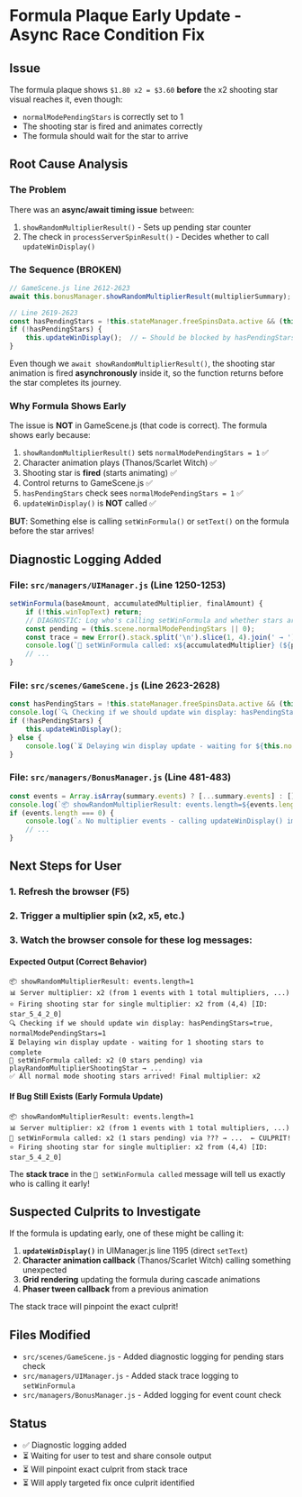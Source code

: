 # Formula Plaque Early Update - Async Race Condition Fix

## Issue
The formula plaque shows `$1.80 x2 = $3.60` **before** the x2 shooting star visual reaches it, even though:
- `normalModePendingStars` is correctly set to 1
- The shooting star is fired and animates correctly
- The formula should wait for the star to arrive

## Root Cause Analysis

### The Problem
There was an **async/await timing issue** between:
1. `showRandomMultiplierResult()` - Sets up pending star counter
2. The check in `processServerSpinResult()` - Decides whether to call `updateWinDisplay()`

### The Sequence (BROKEN)
```javascript
// GameScene.js line 2612-2623
await this.bonusManager.showRandomMultiplierResult(multiplierSummary);  // ← Already has await!

// Line 2619-2623
const hasPendingStars = !this.stateManager.freeSpinsData.active && (this.normalModePendingStars || 0) > 0;
if (!hasPendingStars) {
    this.updateWinDisplay();  // ← Should be blocked by hasPendingStars
}
```

Even though we `await showRandomMultiplierResult()`, the shooting star animation is fired **asynchronously** inside it, so the function returns before the star completes its journey.

### Why Formula Shows Early

The issue is **NOT** in GameScene.js (that code is correct). The formula shows early because:

1. `showRandomMultiplierResult()` sets `normalModePendingStars = 1` ✅
2. Character animation plays (Thanos/Scarlet Witch) ✅
3. Shooting star is **fired** (starts animating) ✅
4. Control returns to GameScene.js ✅
5. `hasPendingStars` check sees `normalModePendingStars = 1` ✅
6. `updateWinDisplay()` is **NOT** called ✅

**BUT**: Something else is calling `setWinFormula()` or `setText()` on the formula before the star arrives!

## Diagnostic Logging Added

### File: `src/managers/UIManager.js` (Line 1250-1253)
```javascript
setWinFormula(baseAmount, accumulatedMultiplier, finalAmount) {
    if (!this.winTopText) return;
    // DIAGNOSTIC: Log who's calling setWinFormula and whether stars are pending
    const pending = (this.scene.normalModePendingStars || 0);
    const trace = new Error().stack.split('\n').slice(1, 4).join(' → ');
    console.log(`🔧 setWinFormula called: x${accumulatedMultiplier} (${pending} stars pending) via ${trace}`);
    // ...
}
```

### File: `src/scenes/GameScene.js` (Line 2623-2628)
```javascript
const hasPendingStars = !this.stateManager.freeSpinsData.active && (this.normalModePendingStars || 0) > 0;
console.log(`🔍 Checking if we should update win display: hasPendingStars=${hasPendingStars}, normalModePendingStars=${this.normalModePendingStars || 0}`);
if (!hasPendingStars) {
    this.updateWinDisplay();
} else {
    console.log(`⏳ Delaying win display update - waiting for ${this.normalModePendingStars} shooting stars to complete`);
}
```

### File: `src/managers/BonusManager.js` (Line 481-483)
```javascript
const events = Array.isArray(summary.events) ? [...summary.events] : [];
console.log(`📦 showRandomMultiplierResult: events.length=${events.length}`);
if (events.length === 0) {
    console.log(`⚠️ No multiplier events - calling updateWinDisplay() immediately`);
    // ...
}
```

## Next Steps for User

### 1. Refresh the browser (F5)
### 2. Trigger a multiplier spin (x2, x5, etc.)
### 3. Watch the browser console for these log messages:

#### Expected Output (Correct Behavior)
```
📦 showRandomMultiplierResult: events.length=1
📊 Server multiplier: x2 (from 1 events with 1 total multipliers, ...)
⭐ Firing shooting star for single multiplier: x2 from (4,4) [ID: star_5_4_2_0]
🔍 Checking if we should update win display: hasPendingStars=true, normalModePendingStars=1
⏳ Delaying win display update - waiting for 1 shooting stars to complete
🔧 setWinFormula called: x2 (0 stars pending) via playRandomMultiplierShootingStar → ...
✅ All normal mode shooting stars arrived! Final multiplier: x2
```

#### If Bug Still Exists (Early Formula Update)
```
📦 showRandomMultiplierResult: events.length=1
📊 Server multiplier: x2 (from 1 events with 1 total multipliers, ...)
🔧 setWinFormula called: x2 (1 stars pending) via ??? → ...  ← CULPRIT!
⭐ Firing shooting star for single multiplier: x2 from (4,4) [ID: star_5_4_2_0]
```

The **stack trace** in the `🔧 setWinFormula called` message will tell us exactly who is calling it early!

## Suspected Culprits to Investigate

If the formula is updating early, one of these might be calling it:

1. **`updateWinDisplay()`** in UIManager.js line 1195 (direct `setText`)
2. **Character animation callback** (Thanos/Scarlet Witch) calling something unexpected
3. **Grid rendering** updating the formula during cascade animations
4. **Phaser tween callback** from a previous animation

The stack trace will pinpoint the exact culprit!

## Files Modified
- `src/scenes/GameScene.js` - Added diagnostic logging for pending stars check
- `src/managers/UIManager.js` - Added stack trace logging to `setWinFormula`
- `src/managers/BonusManager.js` - Added logging for event count check

## Status
- ✅ Diagnostic logging added
- ⏳ Waiting for user to test and share console output
- ⏳ Will pinpoint exact culprit from stack trace
- ⏳ Will apply targeted fix once culprit identified

